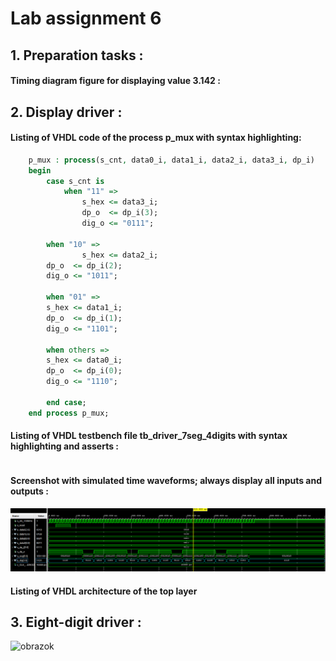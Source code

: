# Lab assignment 6
## 1. Preparation tasks :
#### Timing diagram figure for displaying value 3.142 :


## 2. Display driver :
#### Listing of VHDL code of the process p_mux with syntax highlighting:

```vhdl
    p_mux : process(s_cnt, data0_i, data1_i, data2_i, data3_i, dp_i)     
    begin                                                                
        case s_cnt is                                                    
            when "11" =>                                                 
                s_hex <= data3_i;                                        
                dp_o  <= dp_i(3);                                        
                dig_o <= "0111";                                         
                                                                         
	    when "10" =>                                                 
                s_hex <= data2_i;                                        
		dp_o  <= dp_i(2);                                                 
		dig_o <= "1011";                                                  
                                                                         
	    when "01" =>                                                       
		s_hex <= data1_i;                                                 
		dp_o  <= dp_i(1);                                                 
		dig_o <= "1101";                                                  
                                                                         
	    when others =>                                                    
		s_hex <= data0_i;                                                 
		dp_o  <= dp_i(0);                                                 
		dig_o <= "1110";                                                  
			                                                                      
        end case;                                                        
    end process p_mux;                                                   
```

#### Listing of VHDL testbench file tb_driver_7seg_4digits with syntax highlighting and asserts :

```vhdl

```
#### Screenshot with simulated time waveforms; always display all inputs and outputs :
![screenshot](/obrazky/cv6_screen.png)

#### Listing of VHDL architecture of the top layer

## 3. Eight-digit driver : 
![obrazok](/obrazky/cv6_nakreslene.png)
